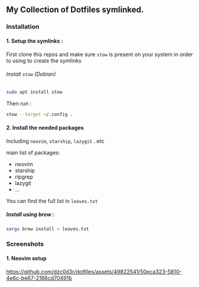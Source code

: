## My Collection of Dotfiles symlinked.

### Installation

#### 1. Setup the symlinks :

First clone this repos and make sure `stow` is present on your system in order to using to create the symlinks

###### Install `stow` (Debian)

```bash
sudo apt install stow
```

Then run :

```bash
stow --target ~/.config .
```

#### 2. Install the needed packages

Including `neovim`, `starship`, `lazygit` ..etc

main list of packages:

- neovim
- starship
- ripgrep
- lazygit
- ...

You can find the full list in `leaves.txt`

##### Install using brew :

```bash
xargs brew install < leaves.txt
```

### Screenshots

#### 1. Neovim setup





https://github.com/dzc0d3r/dotfiles/assets/49822541/50eca323-5810-4e6c-be67-2186cd70491b


